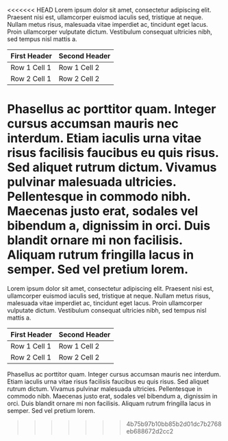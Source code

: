 <<<<<<< HEAD
Lorem ipsum dolor sit amet, consectetur adipiscing elit. Praesent nisi est, 
ullamcorper euismod iaculis sed, tristique at neque. Nullam metus risus, 
malesuada vitae imperdiet ac, tincidunt eget lacus. Proin ullamcorper 
vulputate dictum. Vestibulum consequat ultricies nibh, sed tempus nisl mattis a.

| First Header  | Second Header |
| ------------- | ------------- |
| Row 1 Cell 1  | Row 1 Cell 2  |
| Row 2 Cell 1  | Row 2 Cell 2  |

Phasellus ac porttitor quam. Integer cursus accumsan mauris nec interdum. 
Etiam iaculis urna vitae risus facilisis faucibus eu quis risus. Sed aliquet 
rutrum dictum. Vivamus pulvinar malesuada ultricies. Pellentesque in commodo 
nibh. Maecenas justo erat, sodales vel bibendum a, dignissim in orci. Duis 
blandit ornare mi non facilisis. Aliquam rutrum fringilla lacus in semper. 
Sed vel pretium lorem.
=======
Lorem ipsum dolor sit amet, consectetur adipiscing elit. Praesent nisi est, 
ullamcorper euismod iaculis sed, tristique at neque. Nullam metus risus, 
malesuada vitae imperdiet ac, tincidunt eget lacus. Proin ullamcorper 
vulputate dictum. Vestibulum consequat ultricies nibh, sed tempus nisl mattis a.

| First Header  | Second Header |
| ------------- | ------------- |
| Row 1 Cell 1  | Row 1 Cell 2  |
| Row 2 Cell 1  | Row 2 Cell 2  |

Phasellus ac porttitor quam. Integer cursus accumsan mauris nec interdum. 
Etiam iaculis urna vitae risus facilisis faucibus eu quis risus. Sed aliquet 
rutrum dictum. Vivamus pulvinar malesuada ultricies. Pellentesque in commodo 
nibh. Maecenas justo erat, sodales vel bibendum a, dignissim in orci. Duis 
blandit ornare mi non facilisis. Aliquam rutrum fringilla lacus in semper. 
Sed vel pretium lorem.
>>>>>>> 4b75b97b10bb85b2d01dc7b2768eb688672d2cc2
